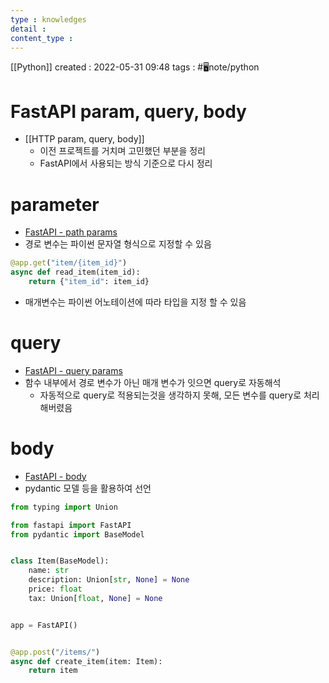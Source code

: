 ```yaml
---
type : knowledges
detail : 
content_type :
---
```


[[Python]]
created : 2022-05-31 09:48
tags : #🖥️note/python 

# FastAPI param, query, body
- [[HTTP param, query, body]]
	- 이전 프로젝트를 거치며 고민했던 부분을 정리
	- FastAPI에서 사용되는 방식 기준으로 다시 정리

# parameter
- [FastAPI - path params](https://fastapi.tiangolo.com/ko/tutorial/path-params/)
- 경로 변수는 파이썬 문자열 형식으로 지정할 수 있음

```python
@app.get("item/{item_id}")
async def read_item(item_id):
	return {"item_id": item_id}
```

- 매개변수는 파이썬 어노테이션에 따라 타입을 지정 할 수 있음

# query
- [FastAPI - query params](https://fastapi.tiangolo.com/ko/tutorial/query-params/)
- 함수 내부에서 경로 변수가 아닌 매개 변수가 잇으면 query로 자동해석
	- 자동적으로 query로 적용되는것을 생각하지 못해, 모든 변수를 query로 처리해버렸음

# body
- [FastAPI - body](https://fastapi.tiangolo.com/ko/tutorial/body/)
- pydantic 모델 등을 활용하여 선언

```python
from typing import Union

from fastapi import FastAPI
from pydantic import BaseModel


class Item(BaseModel):
    name: str
    description: Union[str, None] = None
    price: float
    tax: Union[float, None] = None


app = FastAPI()


@app.post("/items/")
async def create_item(item: Item):
    return item
```